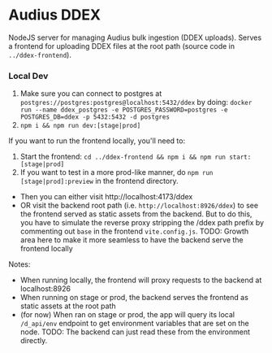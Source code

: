 # Audius DDEX

NodeJS server for managing Audius bulk ingestion (DDEX uploads). Serves a frontend for uploading DDEX files at the root path (source code in `../ddex-frontend`).

### Local Dev
1. Make sure you can connect to postgres at `postgres://postgres:postgres@localhost:5432/ddex` by doing: `docker run --name ddex_postgres -e POSTGRES_PASSWORD=postgres -e POSTGRES_DB=ddex -p 5432:5432 -d postgres`
2. `npm i && npm run dev:[stage|prod]`  

If you want to run the frontend locally, you'll need to:
1. Start the frontend: `cd ../ddex-frontend && npm i && npm run start:[stage|prod]`
2. If you want to test in a more prod-like manner, do `npm run [stage|prod]:preview` in the frontend directory.
  * Then you can either visit http://localhost:4173/ddex
  * OR visit the backend root path (i.e. `http://localhost:8926/ddex`) to see the frontend served as static assets from the backend. But to do this, you have to simulate the reverse proxy stripping the /ddex path prefix by commenting out `base` in the frontend `vite.config.js`. TODO: Growth area here to make it more seamless to have the backend serve the frontend locally


Notes:
* When running locally, the frontend will proxy requests to the backend at localhost:8926
* When running on stage or prod, the backend serves the frontend as static assets at the root path
* (for now) When ran on stage or prod, the app will query its local `/d_api/env` endpoint to get environment variables that are set on the node. TODO: The backend can just read these from the environment directly.
